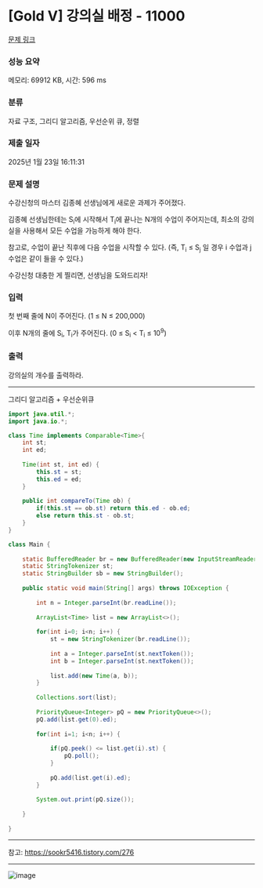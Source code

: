 # [Gold V] 강의실 배정 - 11000 

[문제 링크](https://www.acmicpc.net/problem/11000) 

### 성능 요약

메모리: 69912 KB, 시간: 596 ms

### 분류

자료 구조, 그리디 알고리즘, 우선순위 큐, 정렬

### 제출 일자

2025년 1월 23일 16:11:31

### 문제 설명

<p>수강신청의 마스터 김종혜 선생님에게 새로운 과제가 주어졌다. </p>

<p>김종혜 선생님한테는 S<sub>i</sub>에 시작해서 T<sub>i</sub>에 끝나는 N개의 수업이 주어지는데, 최소의 강의실을 사용해서 모든 수업을 가능하게 해야 한다. </p>

<p>참고로, 수업이 끝난 직후에 다음 수업을 시작할 수 있다. (즉, T<sub>i</sub> ≤ S<sub>j</sub> 일 경우 i 수업과 j 수업은 같이 들을 수 있다.)</p>

<p>수강신청 대충한 게 찔리면, 선생님을 도와드리자!</p>

### 입력 

 <p>첫 번째 줄에 N이 주어진다. (1 ≤ N ≤ 200,000)</p>

<p>이후 N개의 줄에 S<sub>i</sub>, T<sub>i</sub>가 주어진다. (0 ≤ S<sub>i</sub> < T<sub>i</sub> ≤ 10<sup>9</sup>)</p>

### 출력 

 <p>강의실의 개수를 출력하라.</p>

---

그리디 알고리즘 + 우선순위큐
```java
import java.util.*;
import java.io.*;

class Time implements Comparable<Time>{
    int st;
    int ed;
    
    Time(int st, int ed) {
        this.st = st;
        this.ed = ed;
    }
    
    public int compareTo(Time ob) {
        if(this.st == ob.st) return this.ed - ob.ed;
        else return this.st - ob.st;
    }
}

class Main {
    
    static BufferedReader br = new BufferedReader(new InputStreamReader(System.in));
    static StringTokenizer st;
    static StringBuilder sb = new StringBuilder();
    
    public static void main(String[] args) throws IOException {
        
        int n = Integer.parseInt(br.readLine());
        
        ArrayList<Time> list = new ArrayList<>();
        
        for(int i=0; i<n; i++) {
            st = new StringTokenizer(br.readLine());
            
            int a = Integer.parseInt(st.nextToken());
            int b = Integer.parseInt(st.nextToken());
            
            list.add(new Time(a, b));
        }
        
        Collections.sort(list);
        
        PriorityQueue<Integer> pQ = new PriorityQueue<>();
        pQ.add(list.get(0).ed);
        
        for(int i=1; i<n; i++) {
            
            if(pQ.peek() <= list.get(i).st) {
                pQ.poll();
            }
            
            pQ.add(list.get(i).ed);
        }
        
        System.out.print(pQ.size());
        
    }
    
}


```

---

참고: https://sookr5416.tistory.com/276

---

![image](https://github.com/user-attachments/assets/6ce076bd-ba20-43c5-a363-73b95f8b4471)

